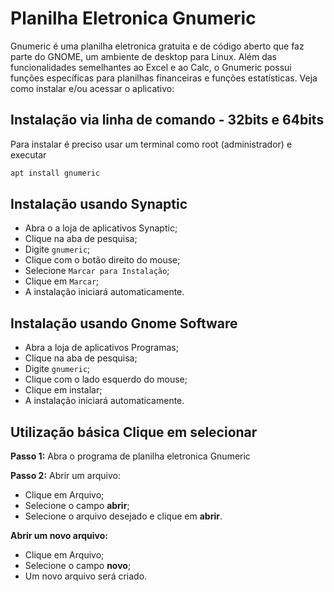 # Planilha Eletronica Gnumeric
Gnumeric é uma planilha eletronica gratuita e de código aberto que faz parte do GNOME, um ambiente de desktop para Linux. Além das funcionalidades semelhantes ao Excel e ao Calc, o Gnumeric possui funções específicas para planilhas financeiras e funções estatísticas. Veja como instalar e/ou acessar o aplicativo:

## Instalação via linha de comando - 32bits e 64bits
Para instalar é preciso usar um terminal como root (administrador) e executar
```sh
apt install gnumeric
```

## Instalação usando Synaptic
* Abra o a loja de aplicativos Synaptic; 
* Clique na aba de pesquisa;
* Digite `gnumeric`;
* Clique com o botão direito do mouse;
* Selecione `Marcar para Instalação`;
* Clique em `Marcar`;
* A instalação iniciará automaticamente.

## Instalação usando Gnome Software
* Abra a loja de aplicativos Programas; 
* Clique na aba de pesquisa;
* Digite `gnumeric`;
* Clique com o lado esquerdo do mouse;
* Clique em instalar;
* A instalação iniciará automaticamente.


## Utilização básica Clique em selecionar 
**Passo 1:** Abra o programa de planilha eletronica Gnumeric

**Passo 2:** Abrir um arquivo:
- Clique em Arquivo;
- Selecione o campo **abrir**;
- Selecione o arquivo desejado e clique em **abrir**.
    
**Abrir um novo arquivo:**
- Clique em Arquivo;
- Selecione o campo **novo**;
- Um novo arquivo será criado.